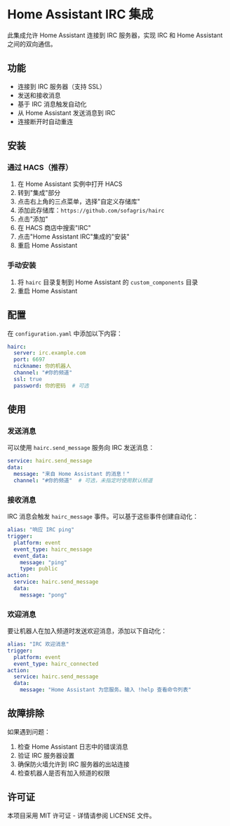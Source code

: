 # Home Assistant IRC 集成

此集成允许 Home Assistant 连接到 IRC 服务器，实现 IRC 和 Home Assistant 之间的双向通信。

## 功能

- 连接到 IRC 服务器（支持 SSL）
- 发送和接收消息
- 基于 IRC 消息触发自动化
- 从 Home Assistant 发送消息到 IRC
- 连接断开时自动重连

## 安装

### 通过 HACS（推荐）

1. 在 Home Assistant 实例中打开 HACS
2. 转到"集成"部分
3. 点击右上角的三点菜单，选择"自定义存储库"
4. 添加此存储库：`https://github.com/sofagris/hairc`
5. 点击"添加"
6. 在 HACS 商店中搜索"IRC"
7. 点击"Home Assistant IRC"集成的"安装"
8. 重启 Home Assistant

### 手动安装

1. 将 `hairc` 目录复制到 Home Assistant 的 `custom_components` 目录
2. 重启 Home Assistant

## 配置

在 `configuration.yaml` 中添加以下内容：

```yaml
hairc:
  server: irc.example.com
  port: 6697
  nickname: 你的机器人
  channel: "#你的频道"
  ssl: true
  password: 你的密码  # 可选
```

## 使用

### 发送消息

可以使用 `hairc.send_message` 服务向 IRC 发送消息：

```yaml
service: hairc.send_message
data:
  message: "来自 Home Assistant 的消息！"
  channel: "#你的频道"  # 可选，未指定时使用默认频道
```

### 接收消息

IRC 消息会触发 `hairc_message` 事件。可以基于这些事件创建自动化：

```yaml
alias: "响应 IRC ping"
trigger:
  platform: event
  event_type: hairc_message
  event_data:
    message: "ping"
    type: public
action:
  service: hairc.send_message
  data:
    message: "pong"
```

### 欢迎消息

要让机器人在加入频道时发送欢迎消息，添加以下自动化：

```yaml
alias: "IRC 欢迎消息"
trigger:
  platform: event
  event_type: hairc_connected
action:
  service: hairc.send_message
  data:
    message: "Home Assistant 为您服务。输入 !help 查看命令列表"
```

## 故障排除

如果遇到问题：

1. 检查 Home Assistant 日志中的错误消息
2. 验证 IRC 服务器设置
3. 确保防火墙允许到 IRC 服务器的出站连接
4. 检查机器人是否有加入频道的权限

## 许可证

本项目采用 MIT 许可证 - 详情请参阅 LICENSE 文件。 